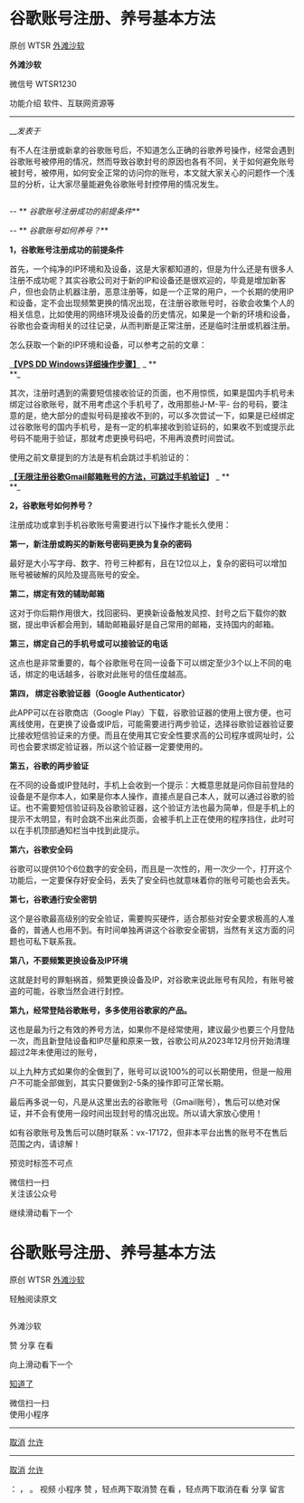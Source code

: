 #  谷歌账号注册、养号基本方法

原创 WTSR  [ 外滩沙软 ](javascript:void\(0\);)

**外滩沙软** ![]()

微信号 WTSR1230

功能介绍 软件、互联网资源等

____

___发表于_

有不人在注册或新拿的谷歌账号后，不知道怎么正确的谷歌养号操作，经常会遇到谷歌账号被停用的情况，然而导致谷歌封号的原因也各有不同，关于如何避免账号被封号，被停用，如何安全正常的访问你的账号，本文就大家关心的问题作一个浅显的分析，让大家尽量能避免谷歌账号封控停用的情况发生。

![]()

\-- ** _谷歌账号注册成功的前提条件_**

\-- ** _谷歌账号如何养号？_**

 **1，谷歌账号注册成功的前提条件**

首先，一个纯净的IP环境和及设备，这是大家都知道的，但是为什么还是有很多人注册不成功呢？其实谷歌公司对于新的IP和设备还是很欢迎的，毕竟是增加新客户，但也会防止机器注册，恶意注册等，如是一个正常的用户，一个长期的使用IP和设备，定不会出现频繁更换的情况出现，在注册谷歌账号时，谷歌会收集个人的相关信息，比如使用的网络环境及设备的历史情况，如果是一个新的环境和设备，谷歌也会查询相关的过往记录，从而判断是正常注册，还是临时注册或机器注册。

怎么获取一个新的IP环境和设备，可以参考之前的文章：

 **[【VPS DD
Windows详细操作步骤】](http://mp.weixin.qq.com/s?__biz=MzkyNjMxODExNA==&mid=2247484251&idx=1&sn=637c96448ecd769e670a6300609a96e5&chksm=c2386816f54fe100f56a381c93b7e797ba4ad12b0a15e8e42674b8ceebd47963a4352f006b3e&scene=21#wechat_redirect)**
_
**[](http://mp.weixin.qq.com/s?__biz=MzkyNjMxODExNA==&mid=2247484251&idx=1&sn=637c96448ecd769e670a6300609a96e5&chksm=c2386816f54fe100f56a381c93b7e797ba4ad12b0a15e8e42674b8ceebd47963a4352f006b3e&scene=21#wechat_redirect)  
**_

其次，注册时遇到的需要短信接收验证的页面，也不用惊慌，如果是国内手机号未绑定过谷歌账号，就不用考虑这个手机号了，改用那些J-M-平-
台的号码，要注意的是，绝大部分的虚拟号码是接收不到的，可以多次尝试一下，如果是已经绑定过谷歌账号的国内手机号，是有一定的机率接收到验证码的，如果收不到或提示此号码不能用于验证，那就考虑更换号码吧，不用再浪费时间尝试。

使用之前文章提到的方法是有机会跳过手机验证的：

**[【无限注册谷歌Gmail邮箱账号的方法，可跳过手机验证](http://mp.weixin.qq.com/s?__biz=MzkyNjMxODExNA==&mid=2247484274&idx=1&sn=e1e5ba5c2b530c297114499aea7fda96&chksm=c238683ff54fe129f9d6255f03f5d4abac290966ccd89420be580b25fc5bdb9881c0239d88f3&scene=21#wechat_redirect)】**
_ **  
**_

 **2，谷歌账号如何养号？**

注册成功或拿到手机谷歌账号需要进行以下操作才能长久使用：

 **第一，新注册或购买的新账号密码更换为复杂的密码**

最好是大小写字母、数字、符号三种都有，且在12位以上，复杂的密码可以增加账号被破解的风险及提高账号的安全。

 **第二，绑定有效的辅助邮箱**

这对于你后期作用很大，找回密码、更换新设备触发风控、封号之后下载你的数据，提出申诉都会用到，辅助邮箱最好是自己常用的邮箱，支持国内的邮箱。

 **第三，绑定自己的手机号或可以接验证的电话**

这点也是非常重要的，每个谷歌账号在同一设备下可以绑定至少3个以上不同的电话，绑定的电话越多，谷歌对此账号的信任度越高。

 **第四， 绑定谷歌验证器（Google Authenticator）**

此APP可以在谷歌商店（Google
Play）下载，谷歌验证器的使用上很方便，也可离线使用，在更换了设备或IP后，可能需要进行两步验证，选择谷歌验证器验证要比接收短信验证来的方便。而且在使用其它安全性要求高的公司程序或网址时，公司也会要求绑定验证器，所以这个验证器一定要使用的。

 **第五，谷歌的两步验证**

在不同的设备或IP登陆时，手机上会收到一个提示：大概意思就是问你目前登陆的设备是不是你本人，如果是你本人操作，直接点是自己本人，就可以通过谷歌的验证。也不需要短信验证码及谷歌验证器，这个验证方法也最为简单，但是手机上的提示不太明显，有时会跳不出来此页面，会被手机上正在使用的程序挡住，此时可以在手机顶部通知栏当中找到此提示。

 **第六，谷歌安全码**

谷歌可以提供10个6位数字的安全码，而且是一次性的，用一次少一个，打开这个功能后，一定要保存好安全码，丢失了安全码也就意味着你的账号可能也会丢失。

 **第七，谷歌通行安全密钥**

这个是谷歌最高级别的安全验证，需要购买硬件，适合那些对安全要求极高的人准备的，普通人也用不到。有时间单独再讲这个谷歌安全密钥，当然有关这方面的问题也可私下联系我。

 **第八，不要频繁更换设备及IP环境**

这就是封号的罪魁祸首，频繁更换设备及IP，对谷歌来说此账号有风险，有账号被盗的可能，谷歌当然会进行封控。

 **第九，经常登陆谷歌账号，多多使用谷歌家的产品。**

这也是最为行之有效的养号方法，如果你不是经常使用，建议最少也要三个月登陆一次，而且新登陆设备和IP尽量和原来一致，谷歌公司从2023年12月份开始清理超过2年未使用过的账号，

以上九种方式如果你的全做到了，账号可以说100%的可以长期使用，但是一般用户不可能全部做到，其实只要做到2-5条的操作即可正常长期。

最后再多说一句，凡是从这里出去的谷歌账号（Gmail账号），售后可以绝对保证，并不会有使用一段时间出现封号的情况出现。所以请大家放心使用！

如有谷歌账号及售后可以随时联系：vx-17172，但非本平台出售的账号不在售后范围之内，请谅解！

  

预览时标签不可点

微信扫一扫  
关注该公众号

继续滑动看下一个

# 谷歌账号注册、养号基本方法

原创 WTSR  [ 外滩沙软 ](javascript:void\(0\);)

轻触阅读原文

![]()

外滩沙软

赞 分享 在看

向上滑动看下一个

[知道了](javascript:;)

微信扫一扫  
使用小程序

****

[取消](javascript:void\(0\);) [允许](javascript:void\(0\);)

****

[取消](javascript:void\(0\);) [允许](javascript:void\(0\);)

： ， 。   视频 小程序 赞 ，轻点两下取消赞 在看 ，轻点两下取消在看 分享 留言

